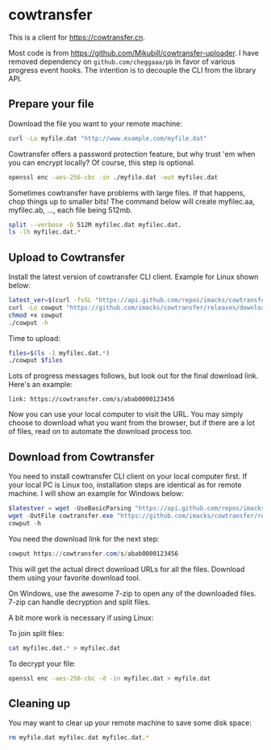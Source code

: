 cowtransfer
===========
This is a client for https://cowtransfer.cn.

Most code is from https://github.com/Mikubill/cowtransfer-uploader. I have 
removed dependency on `github.com/cheggaaa/pb` in favor of various progress 
event hooks. The intention is to decouple the CLI from the library API.

Prepare your file
-----------------
Download the file you want to your remote machine:

```bash
curl -Lo myfile.dat "http://www.example.com/myfile.dat"
```

Cowtransfer offers a password protection feature, but why trust 'em when you 
can encrypt locally? Of course, this step is optional.

```bash
openssl enc -aes-256-cbc -in ./myfile.dat -out myfilec.dat
```

Sometimes cowtransfer have problems with large files. If that happens, chop 
things up to smaller bits! The command below will create myfilec.aa, 
myfilec.ab, ..., each file being 512mb.

```bash
split --verbose -b 512M myfilec.dat myfilec.dat.
ls -lh myfilec.dat.*
```

Upload to Cowtransfer
---------------------
Install the latest version of cowtransfer CLI client. Example for Linux shown 
below:

```bash
latest_ver=$(curl -fsSL "https://api.github.com/repos/imacks/cowtransfer/releases/latest" | grep tag_name | cut -d'"' -f4)
curl -Lo cowput "https://github.com/imacks/cowtransfer/releases/download/${latest_ver}/cowput_linux"
chmod +x cowput
./cowput -h
```

Time to upload:

```bash
files=$(ls -1 myfilec.dat.*)
./cowput $files
```

Lots of progress messages follows, but look out for the final download link. 
Here's an example:

```
link: https://cowtransfer.com/s/abab0000123456
```

Now you can use your local computer to visit the URL. You may simply choose to 
download what you want from the browser, but if there are a lot of files, read 
on to automate the download process too.

Download from Cowtransfer
-------------------------
You need to install cowtransfer CLI client on your local computer first. If 
your local PC is Linux too, installation steps are identical as for remote 
machine. I will show an example for Windows below:

```powershell
$latestver = wget -UseBasicParsing "https://api.github.com/repos/imacks/cowtransfer/releases/latest" | select -expand Content | ConvertFrom-Json | select -expand tag_name
wget -OutFile cowtransfer.exe "https://github.com/imacks/cowtransfer/releases/download/${latestver}/cowput.exe"
cowput -h
```

You need the download link for the next step:

```powershell
cowput https://cowtransfer.com/s/abab0000123456
```

This will get the actual direct download URLs for all the files. Download them 
using your favorite download tool.

On Windows, use the awesome 7-zip to open any of the downloaded files. 7-zip 
can handle decryption and split files.

A bit more work is necessary if using Linux:

To join split files:

```bash
cat myfilec.dat.* > myfilec.dat
```

To decrypt your file:

```bash
openssl enc -aes-256-cbc -d -in myfilec.dat > myfile.dat
```

Cleaning up
-----------
You may want to clear up your remote machine to save some disk space:

```bash
rm myfile.dat myfilec.dat myfilec.dat.*
```
